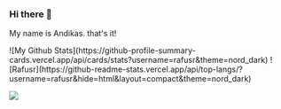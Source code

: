 ### Hi there 👋

My name is Andikas. that's it!

<!--![My GitHub Stats](https://github-readme-stats.vercel.app/api?username=rafusr&theme=nord_dark&show_icons=true)-->![My Github Stats](https://github-profile-summary-cards.vercel.app/api/cards/stats?username=rafusr&theme=nord_dark) ![Rafusr](https://github-readme-stats.vercel.app/api/top-langs/?username=rafusr&hide=html&layout=compact&theme=nord_dark)
![](https://github-profile-summary-cards.vercel.app/api/cards/profile-details?username=rafusr&theme=nord_dark)
<!--
**rafusr/rafusr** is a ✨ _special_ ✨ repository because its `README.md` (this file) appears on your GitHub profile.

Here are some ideas to get you started:

- 🔭 I’m currently working on ...
- 🌱 I’m currently learning ...
- 👯 I’m looking to collaborate on ...
- 🤔 I’m looking for help with ...
- 💬 Ask me about ...
- 📫 How to reach me: ...
- 😄 Pronouns: ...
- ⚡ Fun fact: ...
-->
